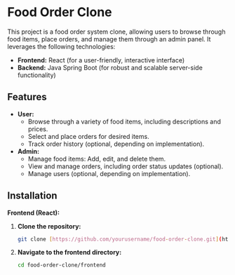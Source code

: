 # Food Order Clone

This project is a food order system clone, allowing users to browse through food items, place orders, and manage them through an admin panel. It leverages the following technologies:

- **Frontend:** React (for a user-friendly, interactive interface)
- **Backend:** Java Spring Boot (for robust and scalable server-side functionality)

## Features

- **User:**
    - Browse through a variety of food items, including descriptions and prices.
    - Select and place orders for desired items.
    - Track order history (optional, depending on implementation).
- **Admin:**
    - Manage food items: Add, edit, and delete them.
    - View and manage orders, including order status updates (optional).
    - Manage users (optional, depending on implementation).

## Installation

**Frontend (React):**

1. **Clone the repository:**

   ```bash
   git clone [https://github.com/yourusername/food-order-clone.git](https://github.com/yourusername/food-order-clone.git)

2. **Navigate to the frontend directory:**

    ```bash
    cd food-order-clone/frontend
    
